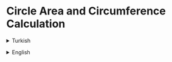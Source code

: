 # Circle Area and Circumference Calculation
<details><summary>Turkish</summary>
<p>

# Ödev
## Java 101 - Temel Kavramlar ve Değişkenler - Daire Alan ve Çevre Hesaplama 
Yarıçapını kullanıcıdan aldığınız dairenin alanını ve çevresini hesaplayan programı yazın.

## Daire Diliminin Alanını Hesaplama 
   Yarıçapı r, merkez açısının ölçüsü 𝛼 olan daire diliminin alanını bulan programı yazınız.

### Formül

- `Alan Formülü` = π * r * r;
- `Çevre Formülü` = 2 * π * r;
- `Daire Dilimi Alan Formülü` = (𝜋 * (r*r) * 𝛼) / 360

#### Not : `𝜋` sayısını `3.14` alınız.

<p>
</p>

### Örnek Çıktı

      - Dairenin yarı çap bilgisini giriniz: `3`
      - Merkez açı bilgisini giriniz: `6`
      - Dairenin Çevresi: 18.84
      - Dairenin Alanı: 28.259999999999998
      - Daire Diliminin Alanı: 0.47100000000000003

</p>

</details>

<p>
</p>

<details><summary>English</summary>
<p>

# Assignment
## Java 101 - Basic Concepts and Variables - Circle Area and Circumference Calculation
Write a program that calculates the area and circumference of the circle whose radius you get from the user.  

## Calculating the Area of a Circle Slice
Write a program to find the area of a segment of a circle with radius r and measure 𝛼 of the central angle.

### Formula

- `Area Formula` = π * r * r;
- `Circumference Formula` = 2 * π * r;
- `Circle Slice Area Formula` = (𝜋 * (r*r) * 𝛼) / 360

#### Note : Take the number `𝜋` to `3.14`.

<p>
</p>

### Sample Output

      - Enter the radius of the circle: `3`
      - Enter the center angle information: `6`
      - Circumference of the Circle: 18.84
      - Area of the Circle: 28.2599999999999998
      - Area of Circle Segment: 0.471000000000000
   
</p>

</details>